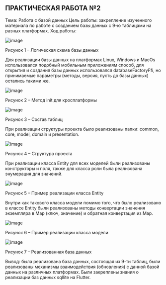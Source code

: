 ## ПРАКТИЧЕСКАЯ РАБОТА №2
Тема: Работа с базой данных
Цель работы: закрепление изученного материала по работе с созданием базы данных с 9-ю таблицами на разных платформах.
Ход работы:

![image](https://user-images.githubusercontent.com/92712495/195981331-3677745d-d158-4ffe-a39b-b1235c95998d.png)

Рисунок 1 – Логическая схема базы данных

Для реализации базы данных на платформах Linux, Windows и MacOs использовался подобный мобильным приложениям способ, для открытия и создания базы данных использовался databaseFactoryFfi, но принимаемые параметры (методы, версия, пусть до базы данных) остались такими же.

  ![image](https://user-images.githubusercontent.com/92712495/195981306-aa2e70d4-50ea-4d45-94e4-3f7a6e5afb20.png)
  
Рисунок 2 – Метод init для кросплатформы

 ![image](https://user-images.githubusercontent.com/92712495/195981341-5f77cbdb-b4c9-4cee-893f-9201f0b1b877.png)
 
Рисунок 3 – Состав таблиц

При реализации структуры проекта было реализованы папки: common, core, model, domain и presentation.

 ![image](https://user-images.githubusercontent.com/92712495/195981349-b51c5b9a-17dc-4870-82df-a78dbf192909.png)
 
Рисунок 4 – Структура проекта

При реализации класса Entity для всех моделей были реализованы конструкторы и поля, также для класса роли была реализована энумерация для значений.

 ![image](https://user-images.githubusercontent.com/92712495/195981358-138e4b64-332b-4a01-83a2-d2259f11d5e2.png)
 
Рисунок 5 – Пример реализации класса Entity

Внутри как такового класса модели помимо того, что было реализовано в классе Entity были реализованы методы конвертации значения экземпляра в Map (ключ, значение) и обратная конвертация из Map.

 ![image](https://user-images.githubusercontent.com/92712495/195981363-e9ecde7e-ed8d-4844-9503-572328d32513.png)
 
Рисунок 6 – Пример реализации класса модели

![image](https://user-images.githubusercontent.com/92712495/195981371-8fd6a454-6cfb-49b2-8fc0-0812fc2b5c55.png)

Рисунок 7 – Реализованная база данных 

Вывод: была реализована база данных, состоящая из 9-ти таблиц, были реализованы механизмы взаимодействия (обновления) с данной базой данных на различных платформах. Были закреплены знания о реализации баз данных sqllite на Flutter.

